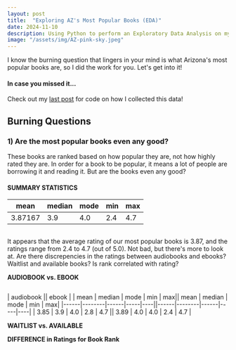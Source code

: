 ```yaml
---
layout: post
title:  "Exploring AZ's Most Popular Books (EDA)"
date: 2024-11-10
description: Using Python to perform an Exploratory Data Analysis on my AZ-best-books dataset.   
image: "/assets/img/AZ-pink-sky.jpeg"
---
```

<p class="intro"><span class="dropcap">I</span> know the burning question that lingers in your mind is what Arizona's most popular books are, so I did the work for you. Let's get into it!</p>

#### In case you missed it...
Check out my [last post](https://brinleyostler.github.io/data-science-blog/blog/post-two/) for code on how I collected this data!

## Burning Questions

### 1) Are the most popular books even any good?

These books are ranked based on how popular they are, not how highly rated they are. In order for a book to be popular, it means a lot of people are borrowing it and reading it. But are the books even any good?

#### SUMMARY STATISTICS

| mean | median | mode | min | max|
|------|--------|------|-----|----|
| 3.87167 | 3.9 | 4.0 | 2.4 | 4.7 |

<figure>
    <img src="{{site.url}}/{{site.baseurl}}/assets/img/book-ratings.png" alt=""> 
</figure>

It appears that the average rating of our most popular books is 3.87, and the ratings range from 2.4 to 4.7 (out of 5.0). Not bad, but there's more to look at. Are there discrepencies in the ratings between audiobooks and ebooks? Waitlist and available books? Is rank correlated with rating? 

**AUDIOBOOK vs. EBOOK**

<figure>
    <img src="{{site.url}}/{{site.baseurl}}/assets/img/audio-e-boxplot.png" alt=""> 
</figure>

| audiobook                       || ebook                           |
| mean | median | mode | min | max|| mean | median | mode | min | max|
|------|--------|------|-----|----||------|--------|------|-----|----|
| 3.85 | 3.9 | 4.0 | 2.8 | 4.7 || 3.89 | 4.0 | 4.0 | 2.4 | 4.7 |


**WAITLIST vs. AVAILABLE**


**DIFFERENCE in Ratings for Book Rank**


